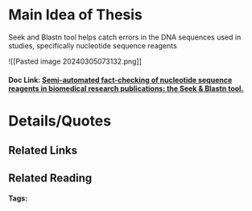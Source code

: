 # Main Idea of Thesis

Seek and Blastn tool helps catch errors in the DNA sequences used in studies, specifically nucleotide sequence reagents


![[Pasted image 20240305073132.png]]



#### Doc Link: [Semi-automated fact-checking of nucleotide sequence reagents in biomedical research publications: the Seek & Blastn tool.](https://journals.plos.org/plosone/article?id=10.1371/journal.pone.0213266)

# Details/Quotes


## Related Links

## Related Reading



#### Tags: